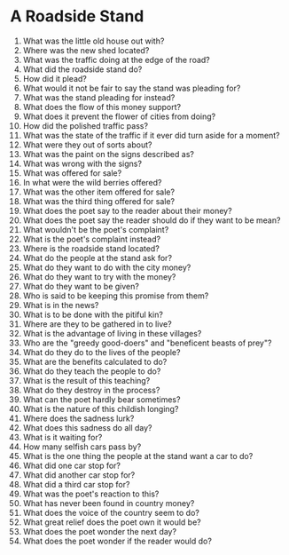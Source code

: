 # A Roadside Stand

1.  What was the little old house out with?
2.  Where was the new shed located?
3.  What was the traffic doing at the edge of the road?
4.  What did the roadside stand do?
5.  How did it plead?
6.  What would it not be fair to say the stand was pleading for?
7.  What was the stand pleading for instead?
8.  What does the flow of this money support?
9.  What does it prevent the flower of cities from doing?
10. How did the polished traffic pass?
11. What was the state of the traffic if it ever did turn aside for a moment?
12. What were they out of sorts about?
13. What was the paint on the signs described as?
14. What was wrong with the signs?
15. What was offered for sale?
16. In what were the wild berries offered?
17. What was the other item offered for sale?
18. What was the third thing offered for sale?
19. What does the poet say to the reader about their money?
20. What does the poet say the reader should do if they want to be mean?
21. What wouldn't be the poet's complaint?
22. What is the poet's complaint instead?
23. Where is the roadside stand located?
24. What do the people at the stand ask for?
25. What do they want to do with the city money?
26. What do they want to try with the money?
27. What do they want to be given?
28. Who is said to be keeping this promise from them?
29. What is in the news?
30. What is to be done with the pitiful kin?
31. Where are they to be gathered in to live?
32. What is the advantage of living in these villages?
33. Who are the "greedy good-doers" and "beneficent beasts of prey"?
34. What do they do to the lives of the people?
35. What are the benefits calculated to do?
36. What do they teach the people to do?
37. What is the result of this teaching?
38. What do they destroy in the process?
39. What can the poet hardly bear sometimes?
40. What is the nature of this childish longing?
41. Where does the sadness lurk?
42. What does this sadness do all day?
43. What is it waiting for?
44. How many selfish cars pass by?
45. What is the one thing the people at the stand want a car to do?
46. What did one car stop for?
47. What did another car stop for?
48. What did a third car stop for?
49. What was the poet's reaction to this?
50. What has never been found in country money?
51. What does the voice of the country seem to do?
52. What great relief does the poet own it would be?
53. What does the poet wonder the next day?
54. What does the poet wonder if the reader would do?